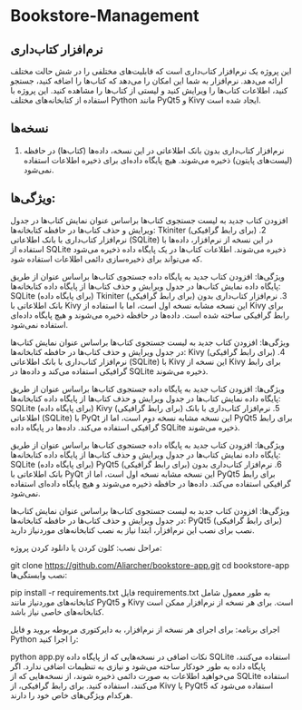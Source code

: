 # Bookstore-Management
## نرم‌افزار کتاب‌داری
این پروژه یک نرم‌افزار کتاب‌داری است که قابلیت‌های مختلفی را در شش حالت مختلف ارائه می‌دهد. نرم‌افزار به شما این امکان را می‌دهد که کتاب‌ها را اضافه کنید، جستجو کنید، اطلاعات کتاب‌ها را ویرایش کنید و لیستی از کتاب‌ها را مشاهده کنید. این پروژه با استفاده از کتابخانه‌های مختلف Python مانند PyQt5 و Kivy ایجاد شده است.
## نسخه‌ها
1. نرم‌افزار کتاب‌داری بدون بانک اطلاعاتی
در این نسخه، داده‌ها (کتاب‌ها) در حافظه (لیست‌های پایتون) ذخیره می‌شوند. هیچ پایگاه داده‌ای برای ذخیره اطلاعات استفاده نمی‌شود.
## ویژگی‌ها:
افزودن کتاب جدید به لیست
جستجوی کتاب‌ها براساس عنوان
نمایش کتاب‌ها در جدول
ویرایش و حذف کتاب‌ها در حافظه
کتابخانه‌ها:
Tkiniter (برای رابط گرافیکی)
2. نرم‌افزار کتاب‌داری با بانک اطلاعاتی (SQLite)
در این نسخه از نرم‌افزار، داده‌ها با استفاده از SQLite ذخیره می‌شوند. اطلاعات کتاب‌ها در یک پایگاه داده ذخیره می‌شود که می‌تواند برای ذخیره‌سازی دائمی اطلاعات استفاده شود.

ویژگی‌ها:
افزودن کتاب جدید به پایگاه داده
جستجوی کتاب‌ها براساس عنوان از طریق پایگاه داده
نمایش کتاب‌ها در جدول
ویرایش و حذف کتاب‌ها از پایگاه داده
کتابخانه‌ها:
SQLite (برای پایگاه داده)
Tkiniter (برای رابط گرافیکی)
3. نرم‌افزار کتاب‌داری بدون بانک اطلاعاتی با Kivy
این نسخه مشابه نسخه اول است، اما با استفاده از Kivy برای رابط گرافیکی ساخته شده است. داده‌ها در حافظه ذخیره می‌شوند و هیچ پایگاه داده‌ای استفاده نمی‌شود.

ویژگی‌ها:
افزودن کتاب جدید به لیست
جستجوی کتاب‌ها براساس عنوان
نمایش کتاب‌ها در جدول
ویرایش و حذف کتاب‌ها در حافظه
کتابخانه‌ها:
Kivy (برای رابط گرافیکی)
4. نرم‌افزار کتاب‌داری با بانک اطلاعاتی (SQLite) با Kivy
این نسخه از Kivy برای رابط گرافیکی استفاده می‌کند و داده‌ها در SQLite ذخیره می‌شوند.

ویژگی‌ها:
افزودن کتاب جدید به پایگاه داده
جستجوی کتاب‌ها براساس عنوان از طریق پایگاه داده
نمایش کتاب‌ها در جدول
ویرایش و حذف کتاب‌ها از پایگاه داده
کتابخانه‌ها:
SQLite (برای پایگاه داده)
Kivy (برای رابط گرافیکی)
5. نرم‌افزار کتاب‌داری با بانک اطلاعاتی (SQLite) با PyQt
این نسخه مشابه نسخه دوم است، اما از PyQt5 برای رابط گرافیکی استفاده می‌کند. داده‌ها در پایگاه داده SQLite ذخیره می‌شوند.

ویژگی‌ها:
افزودن کتاب جدید به پایگاه داده
جستجوی کتاب‌ها براساس عنوان از طریق پایگاه داده
نمایش کتاب‌ها در جدول
ویرایش و حذف کتاب‌ها از پایگاه داده
کتابخانه‌ها:
SQLite (برای پایگاه داده)
PyQt5 (برای رابط گرافیکی)
6. نرم‌افزار کتاب‌داری بدون بانک اطلاعاتی با PyQt
این نسخه مشابه نسخه اول است، اما از PyQt5 برای رابط گرافیکی استفاده می‌کند. داده‌ها در حافظه ذخیره می‌شوند و هیچ پایگاه داده‌ای استفاده نمی‌شود.

ویژگی‌ها:
افزودن کتاب جدید به لیست
جستجوی کتاب‌ها براساس عنوان
نمایش کتاب‌ها در جدول
ویرایش و حذف کتاب‌ها در حافظه
کتابخانه‌ها:
PyQt5 (برای رابط گرافیکی)
نصب
برای نصب این نرم‌افزار، ابتدا نیاز به نصب کتابخانه‌های موردنیاز دارید.

مراحل نصب:
کلون کردن یا دانلود کردن پروژه:

git clone https://github.com/Aliarcher/bookstore-app.git
cd bookstore-app
نصب وابستگی‌ها:

pip install -r requirements.txt
فایل requirements.txt به طور معمول شامل کتابخانه‌های موردنیاز مانند PyQt5 و Kivy است. برای هر نسخه از نرم‌افزار ممکن است کتابخانه‌های خاصی نیاز باشد.

اجرای برنامه: برای اجرای هر نسخه از نرم‌افزار، به دایرکتوری مربوطه بروید و فایل Python را اجرا کنید:

python app.py
نکات اضافی
در نسخه‌هایی که از پایگاه داده SQLite استفاده می‌کنند، پایگاه داده به طور خودکار ساخته می‌شود و نیازی به تنظیمات اضافی ندارد.
اگر می‌خواهید اطلاعات به صورت دائمی ذخیره شوند، از نسخه‌هایی که از SQLite استفاده می‌کنند، استفاده کنید.
برای رابط گرافیکی، از Kivy یا PyQt5 استفاده می‌شود که هرکدام ویژگی‌های خاص خود را دارند.

